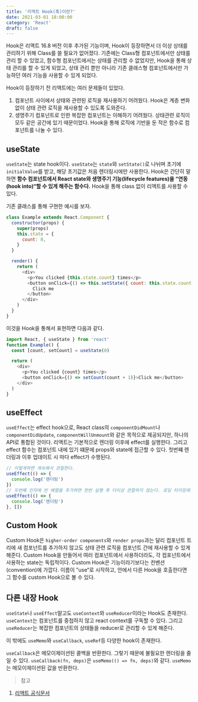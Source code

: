 ```yaml
---
title: '리액트 Hook(훅)이란?'
date: 2021-03-01 18:00:00
category: 'React'
draft: false
---
```


Hook은 리액트 16.8 버전 이후 추가된 기능이며, Hook이 등장하면서 더 이상 상태를 관리하기 위해 Class를 쓸 필요가 없어졌다. 기존에는 Class형 컴포넌트에서만 상태를 관리 할 수 있었고, 함수형 컴포넌트에서는 상태를 관리할 수 없었지만, Hook을 통해 상태 관리를 할 수 있게 되었고, 상태 관리 뿐만 아니라 기존 클래스형 컴포넌트에서만 가능하던 여러 기능을 사용할 수 있게 되었다.

Hook이 등장하기 전 리액트에는 여러 문제들이 있었다.

1. 컴포넌트 사이에서 상태와 관련된 로직을 재사용하기 어려웠다. Hook은 계층 변화 없이 상태 관련 로직을 재사용할 수 있도록 도와준다.
2. 생명주기 컴포넌트로 인한 복잡한 컴포넌트는 이해하기 어려웠다. 상태관련 로직이 모두 같은 공간에 있기 때문이었다. Hook을 통해 로직에 기반을 둔 작은 함수로 컴포넌트를 나눌 수 있다.

## useState

`useState`는 state hook이다. `useState`는 `state`와 `setState()`로 나뉘며 초기에 `initialValue`를 받고, 해당 초기값은 처음 렌더링시에만 사용한다. Hook은 간단히 말하면 **함수 컴포넌트에서 React state와 생명주기 기능(lifecycle features)을 “연동(hook into)“할 수 있게 해주는 함수다.** Hook을 통해 class 없이 리액트를 사용할 수 있다.

기존 클래스를 통해 구현한 예시를 보자.

```javascript
class Example extends React.Component {
  constructor(props) {
    super(props)
    this.state = {
      count: 0,
    }
  }

  render() {
    return (
      <div>
        <p>You clicked {this.state.count} times</p>
        <button onClick={() => this.setState({ count: this.state.count + 1 })}>
          Click me
        </button>
      </div>
    )
  }
}
```

이것을 Hook을 통해서 표현하면 다음과 같다.

```javascript
import React, { useState } from 'react'
function Example() {
  const [count, setCount] = useState(0)

  return (
    <div>
      <p>You clicked {count} times</p>
      <button onClick={() => setCount(count + 1)}>Click me</button>
    </div>
  )
}
```

## useEffect

`useEffect`는 effect hook으로, React class의 `componentDidMount`나 `componentDidUpdate`, `componentWillUnmount`와 같은 목적으로 제공되지만, 하나의 API로 통합된 것이다. 리액트는 기본적으로 렌더링 이후에 effect를 실행한다. 그리고 effect 함수는 컴포넌트 내에 있기 떄문에 props와 state에 접근할 수 있다. 첫번쨰 렌더링과 이후 업데이트 시 마다 effect가 수행된다.

```javascript
// 이렇게하면 계속해서 관찰한다.
useEffect(() => {
  console.log('렌더링')
})
// 두번째 인자에 빈 배열을 추가하면 한번 실행 후 더이상 관찰하지 않는다. 로딩 타이밍에 처음에 한번만 실행된다.
useEffect(() => {
  console.log('렌더링')
}, [])
```

## Custom Hook

Custom Hook은 `higher-order components`와 `render props`과는 달리 컴포넌트 트리에 새 컴포넌트를 추가하지 않고도 상태 관련 로직을 컴포넌트 간에 재사용할 수 있게 해준다. Custom Hook을 만들어서 여러 컴포넌트에서 사용하더라도, 각 컴포넌트에서 사용하는 state는 독립적이다. Custom Hook은 기능이라기보다는 컨벤션(convention)에 가깝다. 이름이 ”use“로 시작하고, 안에서 다른 Hook을 호출한다면 그 함수를 custom Hook으로 볼 수 있다.

## 다른 내장 Hook

`useState`나 `useEffect`말고도 `useContext`와 `useReducer`이라는 Hook도 존재한다. `useContext`는 컴포넌트를 중첩하지 않고 react context를 구독할 수 있다. 그리고 `useReducer`는 복잡한 컴포넌트의 상태들을 reducer로 관리할 수 있게 해준다.

이 밖에도 `useMemo`와 `useCallback`, `useRef`등 다양한 hook이 존재한다.

`useCallback`은 메모이제이션된 콜백을 반환한다. 그렇기 때문에 불필요한 렌더링을 줄일 수 있다. `useCallback(fn, deps)`은 `useMemo(() => fn, deps)`와 같다. `useMemo`는 메모이제이션된 값을 반환한다.

> 참고

1. [리액트 공식문서](https://ko.reactjs.org/docs/hooks-intro.html)
